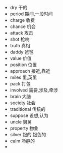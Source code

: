 
- dry 干的
- period 期间,一段时间
- charge 收费
- chance 机会
- attack 攻击
- shot 枪响
- truth 真相
- daddy 爸爸
- value 价值
- position 位置
- approach 接近,靠近
- miles 里,英里
- pack 打包
- involved 需要,涉及,牵涉
- brain 大脑
- society 社会
- traditional 传统的
- suppose 设想,认为
- uncle 舅舅
- property 物业
- silver 银的,银色的
- calm 冷静的
- 